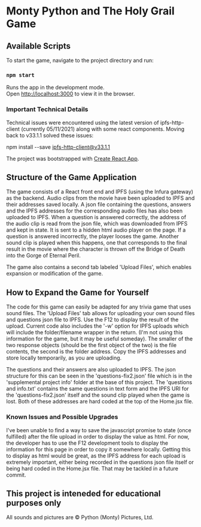 # Monty Python and The Holy Grail Game

## Available Scripts
To start the game, navigate to the project directory and run:

### `npm start`
Runs the app in the development mode.\
Open [http://localhost:3000](http://localhost:3000) to view it in the browser.

### Important Technical Details
Technical issues were encountered using the latest version of ipfs-http-client (currently 05/11/2021) along with 
some react components. Moving back to v33.1.1 solved these issues: 

npm install --save ipfs-http-client@v33.1.1

The project was bootstrapped with [Create React App](https://github.com/facebook/create-react-app).

## Structure of the Game Application
The game consists of a React front end and IPFS (using the Infura gateway) as the backend. Audio clips from the movie 
have been uploaded to IPFS and their addresses saved locally. A json file containing the questions, answers and the IPFS
addresses for the corresponding audio files has also been uploaded to IPFS. 
When a question is answered correctly, the address of the audio clip is read from the json file, which was downloaded 
from IPFS and kept in state. It is sent to a hidden html audio player on the page.
If a question is answered incorrectly, the player looses the game. Another sound clip is played when this happens, one 
that corresponds to the final result in the movie where the character is thrown off the Bridge of Death into the Gorge
of Eternal Peril.

The game also contains a second tab labeled 'Upload Files', which enables expansion or modification of the game.

## How to Expand the Game for Yourself
The code for this game can easily be adapted for any trivia game that uses sound files. The 'Upload Files' tab allows for
uploading your own sound files and questions json file to IPFS. Use the F12 to display the result of the upload. Current
code also includes the '-w' option for IPFS uploads which will include the folder/filename wrapper in the return. (I'm not
using this information for the game, but it may be useful someday). The smaller of the two response objects (should be the
first object of the two) is the file contents, the second is the folder address. Copy the IPFS addresses and store locally
temporarily, as you are uploading.

The questions and their answers are also uploaded to IPFS. The json structure for this can be seen in the 'questions-fix2.json' 
file which is in the 'supplemental project info' folder at the base of this project. The 'questions and info.txt' contains 
the same questions in text form and the IPFS URI for the 'questions-fix2.json' itself and the sound clip played when the game 
is lost. Both of these addresses are hard coded at the top of the Home.jsx file.

### Known Issues and Possible Upgrades
I've been unable to find a way to save the javascript promise to state (once fulfilled) after the file upload in order
to display the value as html. For now, the developer has to use the F12 development tools to display the information for
this page in order to copy it somewhere locally. Getting this to display as html would be great, as the IPFS address for 
each upload is extremely important, either being recorded in the questions json file itself or being hard coded in the 
Home.jsx file. That may be tackled in a future commit.

## This project is inteneded for educational purposes only 
All sounds and pictures are &copy; Python (Monty) Pictures, Ltd.
